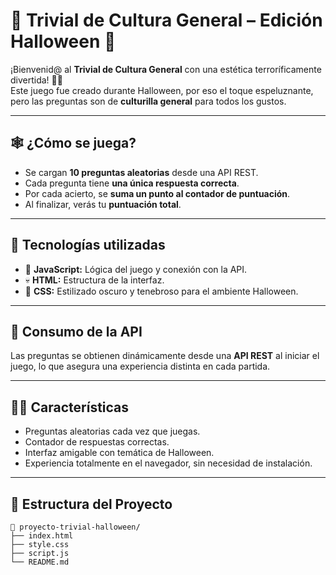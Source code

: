 # 🎃 Trivial de Cultura General – Edición Halloween 🎃

¡Bienvenid@ al **Trivial de Cultura General** con una estética terroríficamente divertida! 🧠👻  
Este juego fue creado durante Halloween, por eso el toque espeluznante, pero las preguntas son de **culturilla general** para todos los gustos.

---

## 🕸️ ¿Cómo se juega?

- Se cargan **10 preguntas aleatorias** desde una API REST.
- Cada pregunta tiene **una única respuesta correcta**.
- Por cada acierto, se **suma un punto al contador de puntuación**.
- Al finalizar, verás tu **puntuación total**.

---

## 🧪 Tecnologías utilizadas

- 🧠 **JavaScript:** Lógica del juego y conexión con la API.
- 💀 **HTML:** Estructura de la interfaz.
- 🧛 **CSS:** Estilizado oscuro y tenebroso para el ambiente Halloween.

---

## 🔌 Consumo de la API

Las preguntas se obtienen dinámicamente desde una **API REST** al iniciar el juego, lo que asegura una experiencia distinta en cada partida.

---

## 🧟‍♂️ Características

- Preguntas aleatorias cada vez que juegas.
- Contador de respuestas correctas.
- Interfaz amigable con temática de Halloween.
- Experiencia totalmente en el navegador, sin necesidad de instalación.

---

## 📂 Estructura del Proyecto

```plaintext
📁 proyecto-trivial-halloween/
├── index.html
├── style.css
├── script.js
└── README.md
